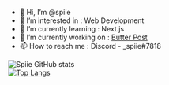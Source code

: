- 👋 Hi, I’m @spiie
- 👀 I’m interested in : Web Development
- 🌱 I’m currently learning : Next.js
- 📁 I’m currently working on : [Butter Post](https://github.com/spiie/butter-post-next)
- 📫 How to reach me : Discord - \_spiie#7818

![Spiie GitHub stats](https://github-readme-stats.vercel.app/api?username=spiie&show_icons=true&theme=onedark)
<br/>
[![Top Langs](https://github-readme-stats.vercel.app/api/top-langs/?username=spiie&theme=onedark)](https://github.com/anuraghazra/github-readme-stats)
<!---
spiie/spiie is a ✨ special ✨ repository because its `README.md` (this file) appears on your GitHub profile.
You can click the Preview link to take a look at your changes.
--->

